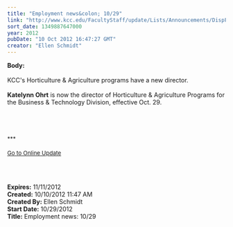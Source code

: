 ```yaml
---
title: "Employment news&colon; 10/29"
link: "http://www.kcc.edu/FacultyStaff/update/Lists/Announcements/DispForm.aspx?ID=848"
sort_date: 1349887647000
year: 2012
pubDate: "10 Oct 2012 16:47:27 GMT"
creator: "Ellen Schmidt"
---
```


<div><b>Body:</b> <div class="ExternalClass8C6420379BE949A3B5E8EFC1D8F111D7">
<div> </div>
<div>KCC's Horticulture &amp; Agriculture programs have a new director.</div>
<div> </div>
<div><strong>Katelynn Ohrt</strong> is now the director of Horticulture &amp; Agriculture Programs for the Business &amp; Technology Division, effective Oct. 29.</div>
<div> </div>
<div> </div>
<div> </div>
<div> </div>
<div>
<div><font size="2">***</font></div>
<div><font size="2"></font> </div>
<div><font size="2"><a href="/FacultyStaff/update/Pages/dailyupdate.aspx">Go to Online Update</a></font><font size="2"></font></div>
<div><font size="2"></font> </div>
<p><font size="2"></font> </p></div></div></div>
<div><b>Expires:</b> 11/11/2012</div>
<div><b>Created:</b> 10/10/2012 11:47 AM</div>
<div><b>Created By:</b> Ellen Schmidt</div>
<div><b>Start Date:</b> 10/29/2012</div>
<div><b>Title:</b> Employment news: 10/29</div>
